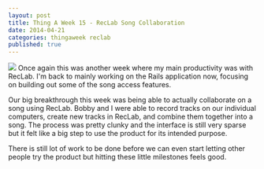 ```yaml
---
layout: post
title: Thing A Week 15 - RecLab Song Collaboration
date: 2014-04-21
categories: thingaweek reclab
published: true
---
```


<img src="../blog_media/reclab_screen1.png" class="inline_right" />
Once again this was another week where my main productivity was with RecLab. I'm back to mainly working on the Rails application now, focusing on building out some of the song access features.

Our big breakthrough this week was being able to actually collaborate on a song using RecLab. Bobby and I were able to record tracks on our individual computers, create new tracks in RecLab, and combine them together into a song. The process was pretty clunky and the interface is still very sparse but it felt like a big step to use the product for its intended purpose.

There is still lot of work to be done before we can even start letting other people try the product but hitting these little milestones feels good.
